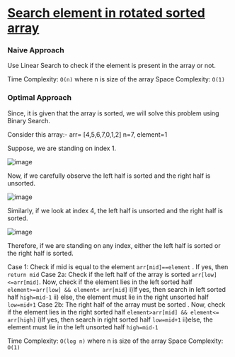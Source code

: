 # [Search element in rotated sorted array](https://leetcode.com/problems/search-in-rotated-sorted-array/)

### Naive Approach
Use Linear Search to check if the element is present in the array or not. 

Time Complexity: ` O(n) `  where n is size of the array
Space Complexity: ` O(1) `

### Optimal Approach
Since, it is given that the array is sorted, we will solve this problem using Binary Search.

Consider this array:- arr= [4,5,6,7,0,1,2]   n=7, element=1

Suppose, we are standing on index 1.

![image](https://user-images.githubusercontent.com/99183334/159004776-0feeaff8-b5e3-46d9-a1ed-f43207dd3c1a.png)

Now, if we carefully observe the left half is sorted and the right half is unsorted.

![image](https://user-images.githubusercontent.com/99183334/159002873-831d0bfc-d6f7-48b5-9e68-ac8abe9c0237.png)

Similarly, if we look at index 4, the left half is unsorted and the right half is sorted.

![image](https://user-images.githubusercontent.com/99183334/159003631-2488cd15-3214-46bb-b9de-27f112da7c93.png)

Therefore, if we are standing on any index, either the left half is sorted or the right half is sorted.

Case 1: Check if mid is equal to the element `arr[mid]==element` . If yes, then `return mid`
Case 2a: Check if the left half of the array is sorted `arr[low]<=arr[mid]`.
        Now, check if the element lies in the left sorted half `element>=arr[low] && element< arr[mid]`
            i)If yes, then search in left sorted half `high=mid-1`
            ii) else, the element must lie in the right unsorted half `low=mid+1`
Case 2b: The right half of the array must be sorted .
        Now, check if the element lies in the right sorted half `element>arr[mid] && element<= arr[high]`
            i)If yes, then search in right sorted half `low=mid+1`
            ii)else, the element must lie in the left unsorted half `high=mid-1`



Time Complexity: ` O(log n) `  where n is size of the array
Space Complexity: ` O(1) `
